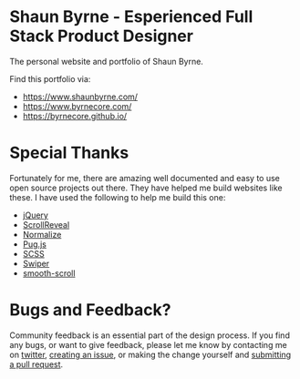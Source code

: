 # Shaun Byrne - Esperienced Full Stack Product Designer
The personal website and portfolio of Shaun Byrne. 

Find this portfolio via: 
+ https://www.shaunbyrne.com/
+ https://www.byrnecore.com/
+ https://byrnecore.github.io/

# Special Thanks

Fortunately for me, there are amazing well documented and easy to use open source projects out there. They have helped me build websites like these. I have used the following to help me build this one: 

+ [jQuery](https://www.jquery.com/)
+ [ScrollReveal](https://scrollrevealjs.org/)
+ [Normalize](https://necolas.github.io/normalize.css/)
+ [Pug.js](https://pugjs.org/)
+ [SCSS](https://sass-lang.com/)
+ [Swiper](http://idangero.us/swiper/)
+ [smooth-scroll](https://github.com/cferdinandi/smooth-scroll)

# Bugs and Feedback? 
Community feedback is an essential part of the design process. If you find any bugs, or want to give feedback, please let me know by contacting me on [twitter](https://twitter.com/byrnecore), [creating an issue](https://github.com/byrnecore/byrnecore.github.io/issues), or making the change yourself and [submitting a pull request](https://github.com/byrnecore/byrnecore.github.io/pulls). 